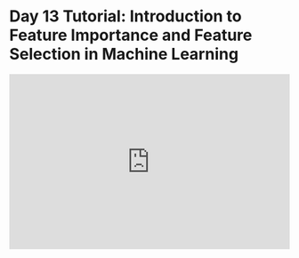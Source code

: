 <h1>Day 13 Tutorial: Introduction to Feature Importance and Feature Selection in Machine Learning</h1>
<iframe width="100%" height="315" src="https://www.youtube.com/embed/t4mTeqZ8YZk" title="YouTube video player" frameborder="0" allow="accelerometer; autoplay; clipboard-write; encrypted-media; gyroscope; picture-in-picture" allowfullscreen></iframe>